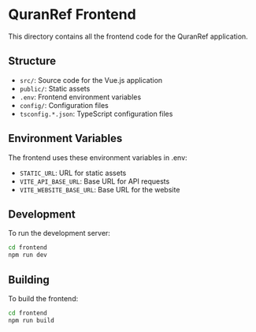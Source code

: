 # QuranRef Frontend

This directory contains all the frontend code for the QuranRef application.

## Structure

- `src/`: Source code for the Vue.js application
- `public/`: Static assets
- `.env`: Frontend environment variables
- `config/`: Configuration files
- `tsconfig.*.json`: TypeScript configuration files

## Environment Variables

The frontend uses these environment variables in .env:

- `STATIC_URL`: URL for static assets
- `VITE_API_BASE_URL`: Base URL for API requests
- `VITE_WEBSITE_BASE_URL`: Base URL for the website

## Development

To run the development server:

```bash
cd frontend
npm run dev
```

## Building

To build the frontend:

```bash
cd frontend
npm run build
```
